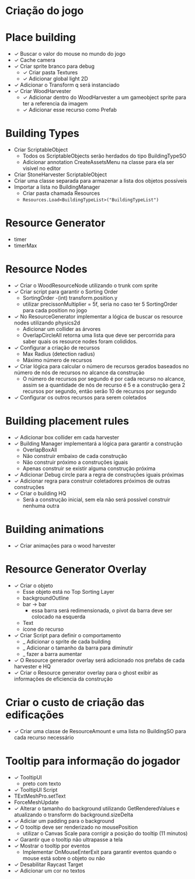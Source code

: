 # Criação do jogo

# Place building

- &check; Buscar o valor do mouse no mundo do jogo
- &check; Cache camera
- &check; Criar sprite branco para debug
  - &check; Criar pasta Textures
  - &check; Adicionar global light 2D
- &check; Adicionar o Transform q será instanciado 
- &check; Criar WoodHarvester
  - &check; Adicionar dentro do WoodHarvester a um gameobject sprite para ter a referencia da imagem
  - &check; Adicionar esse recurso como Prefab 

# Building Types

- Criar ScriptableObject
  - Todos os ScriptableObjects serão herdados do tipo BuildingTypeSO
  - Adicionar annotation CreateAssetsMenu na classe para ela ser visível no editor
- Criar StoneHarvester ScriptableObject
- Criar uma classe separada para armazenar a lista dos objetos possíveis
- Importar a lista no BuildingManager
  - Criar pasta chamada Resources
  - `Resources.Load<BuildingTypeList>("BuildingTypeList")`

# Resource Generator

- timer
- timerMax

# Resource Nodes

- &check; Criar o WoodResourceNode utilizando o trunk com sprite
- &check; Criar script para garantir o Sorting Order
  - SortingOrder -(int) transform.position.y
  - utilizar precissonMultiplier = 5f, seria no caso ter 5 SortingOrder para cada position no jogo
- &check; No ResourceGenerator implementar a lógica de buscar os resource nodes utilizando physics2d
  - Adicionar um collider as árvores
  - OverlapCircleAll retorna uma lista que deve ser percorrida para saber quais os resource nodes foram colididos.
- &check; Configurar a criação de recursos
  - Max Radius (detection radius)
  - Máximo número de recursos
- &check; Criar lógica para calcular o número de recursos gerados baseados no número de nós de recursos no alcance da construção
  - O número de recursos por segundo é por cada recurso no alcance, assim se a quantidade de nós de recurso é 5 e a construção gera 2 recursos por segundo, então serão 10 de recursos por segundo
- &check; Configurar os outros recursos para serem coletados

# Building placement rules

- &check; Adicionar box collider em cada harvester
- &check; Building Manager implementará a lógica para garantir a construção
  - OverlapBoxAll
  - Não construir embaixo de cada construção
  - Não construir próximo a construções iguais
  - Apenas construir se existir alguma construção próxima
- &check; Adicionar Debug circle para a regra de construções iguais próximas
- &check; Adicionar regra para construir coletadores próximos de outras construções
- &check; Criar o building HQ
  - Será a construção inicial, sem ela não será possível construir nenhuma outra

# Building animations

- &check; Criar animações para o wood harvester

# Resource Generator Overlay

- &check; Criar o objeto
  - Esse objeto está no Top Sorting Layer
  - backgroundOutline
  - bar -> bar
    - essa barra será redimensionada, o pivot da barra deve ser colocado na esquerda
  - Text
  - ícone do recurso
- &check; Criar Script para definir o comportamento
  - _ Adicionar o sprite de cada building
  - _ Adicionar o tamanho da barra para diminutir 
  - _ fazer a barra aumentar
- &check; O Resource generador overlay será adicionado nos prefabs de cada harvester e HQ
- &check; Criar o Resource generator overlay para o ghost exibir as informações de eficiencia da construção


# Criar o custo de criação das edificações

- &check; Criar uma classe de ResourceAmount e uma lista no BuildingSO para cada recurso necessário

# Tooltip para informação do jogador

- &check; TooltipUI
  - preto com texto
- &check; TooltipUI Script
- TExtMeshPro.setText
- ForceMeshUpdate
- &check; Alterar o tamanho do background utilizando GetRenderedValues e atualizando o transform do background.sizeDelta
- &check; Adiciar um padding para o background
- &check; O tooltip deve ser renderizado no mousePosition
  - utilizar o Canvas Scale para corrigir a posição do tooltip (11 minutos)
- &check; Garantir que o tooltip não ultrapasse a tela
- &check; Mostrar o tooltip por eventos
  - Implementar OnMouseEnterExit para garantir eventos quando o mouse está sobre o objeto ou não
- &check; Desabilitar Raycast Target
- &check; Adicionar um cor no textos
